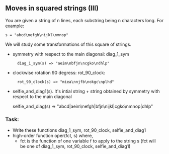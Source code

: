 ## Moves in squared strings (III)

You are given a string of n lines, each substring being n characters long.
For example:

    s = "abcd\nefgh\nijkl\nmnop"

We will study some transformations of this square of strings.

* symmetry with respect to the main diagonal: diag_1_sym

        diag_1_sym(s) => "aeim\nbfjn\ncgko\ndhlp"

* clockwise rotation 90 degress: rot_90_clock:

        rot_90_clock(s) => "miea\nnjfb\nokgc\nplhd"

* selfie_and_diag1(s). It's intial string + string obtained by symmetry with  
respect to the main diagonal

    selfie_and_diag(s) => "abcd|aeim\nefgh|bfjn\nijkl|cgko\nmnop|dhlp"

### Task:
* Write these functions diag_1_sym, rot_90_clock, selfie_and_diag1
* high-order function oper(fct, s) where,
    * fct is the function of one variable f to apply to the string s (fct will  
    be one of diag_1_sym, rot_90_clock, selfie_and_diag1)

